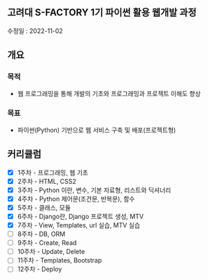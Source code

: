 고려대 S-FACTORY 1기 파이썬 활용 웹개발 과정
---
수정일 : 2022-11-02

## 개요
### 목적
* 웹 프로그래밍을 통해 개발의 기초와 프로그래밍과 프로젝트 이해도 향상
### 목표
* 파이썬(Python) 기반으로 웹 서비스 구축 및 배포(프로젝트형)

## 커리큘럼
- [x] 1주차 - 프로그래밍, 웹 기초
- [x] 2주차 - HTML, CSS2
- [x] 3주차 - Python 이란, 변수, 기본 자료형, 리스트와 딕셔너리
- [x] 4주차 - Python 제어문(조건문, 반복문), 함수
- [x] 5주차 - 클래스, 모듈
- [x] 6주차 - Django란, Django 프로젝트 생성, MTV
- [x] 7주차 - View, Templates, url 실습, MTV 실습
- [ ] 8주차 - DB, ORM
- [ ] 9주차 - Create, Read
- [ ] 10주차 - Update, Delete
- [ ] 11주차 - Templates, Bootstrap
- [ ] 12주차 - Deploy
